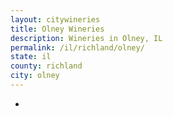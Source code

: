 ```yaml
---
layout: citywineries
title: Olney Wineries
description: Wineries in Olney, IL
permalink: /il/richland/olney/
state: il
county: richland
city: olney
---
```

-
